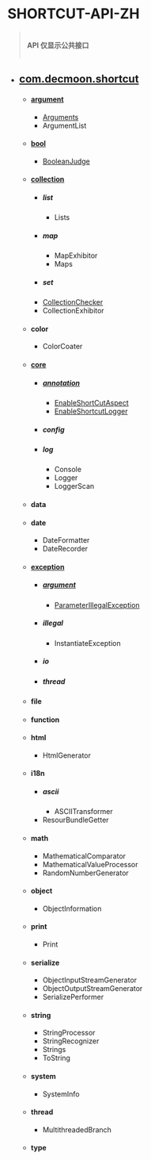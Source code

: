 # SHORTCUT-API-ZH

> <br/>**API 仅显示公共接口** <br/> <br/>


+ ## [com.decmoon.shortcut](../../README.md)
    + #### [argument](package-argument-zh.md)
        + [Arguments](class-Arguments-zh.md)
        + ArgumentList
    + #### [bool](package-bool-zh.md)
        + [BooleanJudge](class-BooleanJudge-zh.md)
    + #### [collection](package-collection-zh.md)
        + ##### list
            + Lists
        + ##### map
            + MapExhibitor
            + Maps
        + ##### set
        + [CollectionChecker](class-CollectionChecker-zh.md)
        + CollectionExhibitor
    + #### color
        + ColorCoater
    + #### [core](package-core-zh.md)
        + ##### [annotation](package-annotation-zh.md)
            + [EnableShortCutAspect](annotation-EnableShortcutAspect-zh.md)
            + [EnableShortcutLogger](annotation-EnableShortcutLogger-zh.md)
        + ##### config
        + ##### log 
            + Console
            + Logger
            + LoggerScan   
    + #### data
    + #### date
        + DateFormatter
        + DateRecorder
    + #### [exception](package-exception-zh.md)
        + ##### [argument](package-exception-argument-zh.md)
            + [ParameterIllegalException](exception-ParameterIllegalException-zh.md)
        + ##### illegal
            + InstantiateException
        + ##### io
        + ##### thread
    + #### file
    + #### function
    + #### html
        + HtmlGenerator
    + #### i18n
        + ##### ascii
            + ASCIITransformer
        + ResourBundleGetter
    + #### math
        + MathematicalComparator
        + MathematicalValueProcessor
        + RandomNumberGenerator
    + #### object
        + ObjectInformation
    + #### print
        + Print
    + #### serialize
        + ObjectInputStreamGenerator
        + ObjectOutputStreamGenerator
        + SerializePerformer
    + #### string
        + StringProcessor
        + StringRecognizer
        + Strings
        + ToString
    + #### system
        + SystemInfo
    + #### thread
        + MultithreadedBranch
    + #### type
    
















